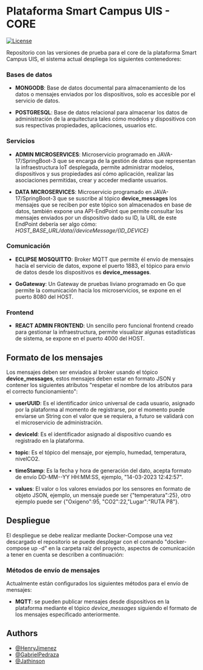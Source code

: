 # Plataforma Smart Campus UIS - CORE

[![License](https://img.shields.io/badge/License-Apache_2.0-blue.svg)](https://opensource.org/licenses/Apache-2.0)

Repositorio con las versiones de prueba para el core de la plataforma Smart Campus UIS, el sistema actual despliega los siguientes contenedores: 

### Bases de datos

- **MONGODB**: Base de datos documental para almacenamiento de los datos o mensajes enviados por los dispositivos, solo es accesible por el servicio de datos.

- **POSTGRESQL**: Base de datos relacional para almacenar los datos de administración de la arquitectura tales cómo modelos y dispositivos con sus respectivas propiedades, aplicaciones, usuarios etc.


### Servicios

- **ADMIN MICROSERVICES**: Microservicio programado en JAVA-17/SpringBoot-3 que se encarga de la gestión de datos que representan la infraestructura IoT desplegada, permite administrar modelos, dispositivos y sus propiedades así cómo aplicación, realizar las asociaciones permitidas, crear y acceder mediante usuarios.

- **DATA MICROSERVICES**: Microservicio programado en JAVA-17/SpringBoot-3 que se suscribe al tópico **device_messages** los mensajes que se reciben por este tópico son almacenados en base de datos, también expone una API-EndPoint que permite consultar los mensajes enviados por un dispositivo dado su ID, la URL de este EndPoint debería ser algo cómo: *HOST_BASE_URL/data//deviceMessage/{ID_DEVICE}*


### Comunicación

- **ECLIPSE MOSQUITTO**: Broker MQTT que permite él envío de mensajes hacía el servicio de datos, expone el puerto 1883, el tópico para envío de datos desde los dispositivos es **device_messages**.

- **GoGateway**: Un Gateway de pruebas liviano programado en Go que permite la comunicación hacía los microservicios, se expone en el puerto 8080 del HOST.

### Frontend 
- **REACT ADMIN FRONTEND**: Un sencillo pero funcional frontend creado para gestionar la infraestructura, permite visualizar algunas estadísticas de sistema, se expone en el puerto 4000 del HOST. 


## Formato de los mensajes

Los mensajes deben ser enviados al broker usando el tópico **device_messages**, estos mensajes deben estar en formato JSON y contener los siguientes atributos "respetar el nombre de los atributos para el correcto funcionamiento":

- **userUUID**: Es el identificador único universal de cada usuario, asignado por la plataforma al momento de registrarse, por el momento puede enviarse un String con el valor que se requiera, a futuro se validará con el microservicio de administración. 

- **deviceId**: Es el identificador asignado al dispositivo cuando es registrado en la plataforma. 

- **topic**: Es el tópico del mensaje, por ejemplo, humedad, temperatura, nivelCO2.

- **timeStamp**: Es la fecha y hora de generación del dato, acepta formato de envío  DD-MM--YY HH:MM:SS, ejemplo, "14-03-2023 12:42:57".

- **values**: El valor o los valores enviados por los sensores en formato de objeto JSON, ejemplo, un mensaje puede ser {"temperatura":25}, otro ejemplo puede ser {"Oxigeno":95, "CO2":22,"Lugar":"RUTA P8"}. 



## Despliegue

El despliegue se debe realizar mediante Docker-Compose una vez descargado el repositorio se puede desplegar con el comando "docker-compose up -d" en la carpeta raíz del proyecto, aspectos de comunicación a tener en cuenta se describen a continuación: 

### Métodos de envío de mensajes

Actualmente están configurados los siguientes métodos para el envío de mensajes:
- **MQTT**: se pueden publicar mensajes desde dispositivos en la plataforma mediante el tópico *device_messages* siguiendo el formato de los mensajes especificado anteriormente.



## Authors

- [@HenryJimenez](https://github.com/Han253)
- [@GabrielPedraza](https://github.com/chaphe)
- [@Jathinson](https://github.com/jathinson)
